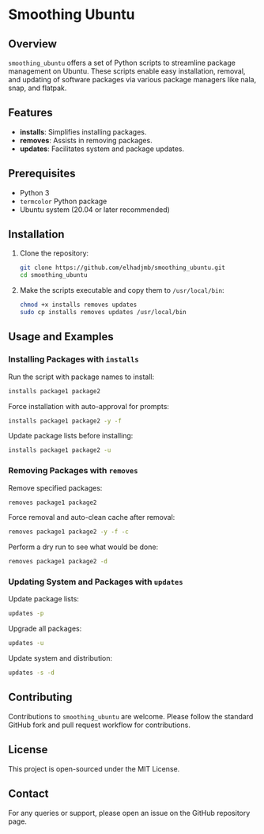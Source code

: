 # Smoothing Ubuntu

## Overview
`smoothing_ubuntu` offers a set of Python scripts to streamline package management on Ubuntu. These scripts enable easy installation, removal, and updating of software packages via various package managers like nala, snap, and flatpak.

## Features
- **installs**: Simplifies installing packages.
- **removes**: Assists in removing packages.
- **updates**: Facilitates system and package updates.

## Prerequisites
- Python 3
- `termcolor` Python package
- Ubuntu system (20.04 or later recommended)

## Installation
1. Clone the repository:
   ```bash
   git clone https://github.com/elhadjmb/smoothing_ubuntu.git
   cd smoothing_ubuntu
   ```
2. Make the scripts executable and copy them to `/usr/local/bin`:
   ```bash
   chmod +x installs removes updates
   sudo cp installs removes updates /usr/local/bin
   ```

## Usage and Examples

### Installing Packages with `installs`
Run the script with package names to install:
```bash
installs package1 package2
```
Force installation with auto-approval for prompts:
```bash
installs package1 package2 -y -f
```
Update package lists before installing:
```bash
installs package1 package2 -u
```

### Removing Packages with `removes`
Remove specified packages:
```bash
removes package1 package2
```
Force removal and auto-clean cache after removal:
```bash
removes package1 package2 -y -f -c
```
Perform a dry run to see what would be done:
```bash
removes package1 package2 -d
```

### Updating System and Packages with `updates`
Update package lists:
```bash
updates -p
```
Upgrade all packages:
```bash
updates -u
```
Update system and distribution:
```bash
updates -s -d
```

## Contributing
Contributions to `smoothing_ubuntu` are welcome. Please follow the standard GitHub fork and pull request workflow for contributions.

## License
This project is open-sourced under the MIT License.

## Contact
For any queries or support, please open an issue on the GitHub repository page.
